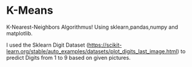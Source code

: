 # K-Means

K-Nearest-Neighbors Algorithmus! Using sklearn,pandas,numpy and matplotlib.

I used the Sklearn Digit Dataset (https://scikit-learn.org/stable/auto_examples/datasets/plot_digits_last_image.html) to predict Digits from 1 to 9 based on given pictures.
